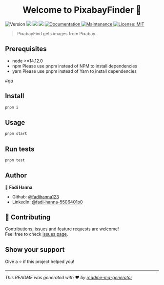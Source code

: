 <h1 align="center">Welcome to PixabayFinder 👋</h1>
<p>
  <img alt="Version" src="https://img.shields.io/badge/version-0.1.33-blue.svg?cacheSeconds=2592000" />
  <img src="https://img.shields.io/badge/node-%3E%3D14.12.0-blue.svg" />
  <img src="https://img.shields.io/badge/npm-Please%20use%20pnpm%20instead%20of%20NPM%20to%20install%20dependencies-blue.svg" />
  <img src="https://img.shields.io/badge/yarn-Please%20use%20pnpm%20instead%20of%20Yarn%20to%20install%20dependencies-blue.svg" />
  <a href="https://github.com/fadihanna123/PixabayFinder/blob/master/README.md" target="_blank">
    <img alt="Documentation" src="https://img.shields.io/badge/documentation-yes-brightgreen.svg" />
  </a>
  <a href="https://github.com/fadihanna123/PixabayFinder/graphs/commit-activity" target="_blank">
    <img alt="Maintenance" src="https://img.shields.io/badge/Maintained%3F-yes-green.svg" />
  </a>
  <a href="#" target="_blank">
    <img alt="License: MIT" src="https://img.shields.io/github/license/fadihanna123/PixabayFinder" />
  </a>
</p>

> PixabayFind gets images from Pixabay


## Prerequisites

- node >=14.12.0
- npm Please use pnpm instead of NPM to install dependencies
- yarn Please use pnpm instead of Yarn to install dependencies

#[go](https://funny-moxie-323a72.netlify.app/)


## Install

```sh
pnpm i
```

## Usage

```sh
pnpm start
```

## Run tests

```sh
pnpm test
```

## Author

👤 **Fadi Hanna**

* Github: [@fadihanna123](https://github.com/fadihanna123)
* LinkedIn: [@fadi-hanna-5506401b0](https://linkedin.com/in/fadi-hanna-5506401b0)

## 🤝 Contributing

Contributions, issues and feature requests are welcome!<br />Feel free to check [issues page](https://github.com/fadihanna123/PixabayFinder/issues). 

## Show your support

Give a ⭐️ if this project helped you!

***
_This README was generated with ❤️ by [readme-md-generator](https://github.com/kefranabg/readme-md-generator)_
